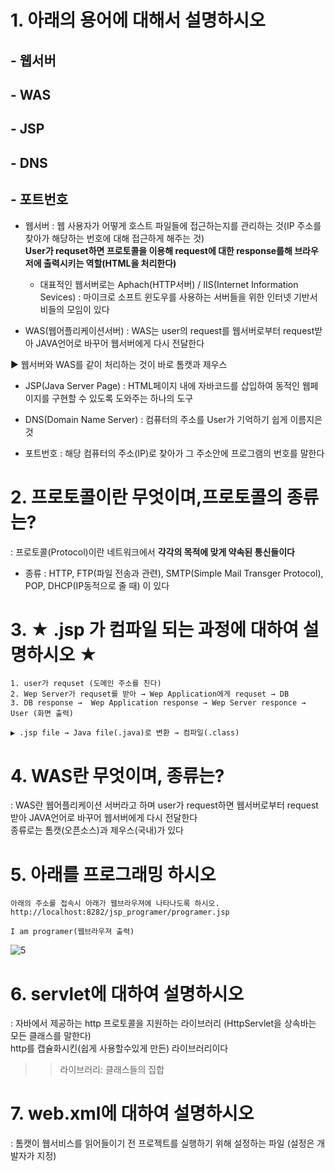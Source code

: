 # 1. 아래의 용어에 대해서 설명하시오
## - 웹서버
## - WAS
## - JSP
## - DNS
## - 포트번호
- 웹서버 : 웹 사용자가 어떻게 호스트 파일들에 접근하는지를 관리하는 것(IP 주소를 찾아가 해당하는 번호에 대해 접근하게 해주는 것) <br> 
**User가 requset하면 프로토콜을 이용해 request에 대한 response를해 브라우저에 출력시키는 역할(HTML을 처리한다)**
   - 대표적인 웹서버로는 Aphach(HTTP서버) / IIS(Internet Information Sevices) : 마이크로 소프트 윈도우를 사용하는 서버들을 위한 인터넷 기반서비들의 모임이 있다

- WAS(웹어플리케이션서버) : WAS는 user의 request를 웹서버로부터 request받아 JAVA언어로 바꾸어 웹서버에게 다시 전달한다

▶ 웹서버와 WAS를 같이 처리하는 것이 바로 톰캣과 제우스

- JSP(Java Server Page) : HTML페이지 내에 자바코드를 삽입하여 동적인 웹페이지를 구현할 수 있도록 도와주는 하나의 도구

- DNS(Domain Name Server) : 컴퓨터의 주소를 User가 기억하기 쉽게 이름지은 것

- 포트번호 : 해당 컴퓨터의 주소(IP)로 찾아가 그 주소안에 프로그램의 번호를 말한다

# 2. 프로토콜이란 무엇이며,프로토콜의 종류는?
: 프로토콜(Protocol)이란 네트워크에서 **각각의 목적에 맞게 약속된 통신들이다** 
- 종류 : HTTP, FTP(파일 전송과 관련), SMTP(Simple Mail Transger Protocol), POP, DHCP(IP동적으로 줄 때) 이 있다 

# 3. ★ .jsp 가 컴파일 되는 과정에 대하여 설명하시오 ★
```
1. user가 requset (도메인 주소를 친다)
2. Wep Server가 requset를 받아 → Wep Application에게 requset → DB 
3. DB response →  Wep Application response → Wep Server responce → User (화면 출력)

▶ .jsp file → Java file(.java)로 변환 → 컴파일(.class)
```

# 4. WAS란 무엇이며, 종류는?
: WAS란 웹어플리케이션 서버라고 하며 user가 request하면 웹서버로부터 request받아 JAVA언어로 바꾸어 웹서버에게 다시 전달한다 <br>
종류로는 톰캣(오픈소스)과 제우스(국내)가 있다

# 5. 아래를 프로그래밍 하시오
```
아래의 주소를 접속시 아래가 웹브라우져에 나타나도록 하시오.
http://localhost:8282/jsp_programer/programer.jsp

I am programer(웹브라우져 출력)
```

![5](https://user-images.githubusercontent.com/74290204/103076814-e547ac00-4611-11eb-9c27-81892e72e734.PNG)


# 6. servlet에 대하여 설명하시오
: 자바에서 제공하는 http 프로토콜을 지원하는 라이브러리 (HttpServlet을 상속바는 모든 클래스를 말한다) <br> http를 캡슐화시킨(쉽게 사용할수있게 만든) 라이브러리이다
>> 라이브러리: 클래스들의 집합

# 7. web.xml에 대하여 설명하시오
: 톰캣이 웹서비스를 읽어들이기 전 프로젝트를 실행하기 위해 설정하는 파일 (설정은 개발자가 지정)
